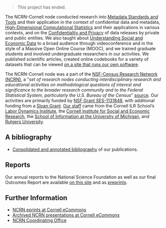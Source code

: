 > This project has ended.

The NCRN-Cornell node conducted research into [Metadata Standards and Tools](https://www.ncrn.cornell.edu/projects#Metadata_Standards_and_Tools) and their application in the context of confidential data and metadata, [High-Dimensional Computational Statistics](https://www.ncrn.cornell.edu/projects#High-Dimensional_Computational_Statistics_with_Applications) and their applications in various contexts, and on the [Confidentiality and Privacy](https://www.ncrn.cornell.edu/projects#Confidentiality_and_Privacy) of data releases by private and public entities. We also taught about [Understanding Social and Economic Data](https://www.ncrn.cornell.edu/training/#Understanding_Social_and_Economic_Data) to a broad audience through videoconference and in the style of a Massive Open Online Course (MOOC), and we trained graduate students and involved undergraduate researchers in our activities. We  published scientific articles, created online codebooks for a variety of datasets that can be viewed [on a site that runs our own software](https://www.ncrn.cornell.edu/ced2ar-web/).

The NCRN-Cornell node was a part of the [NSF-Census Research Network (NCRN)](https://www.ncrn.info), a "_set of research nodes conducting interdisciplinary research and educational activities on methodological questions of interest and significance to the broader research community and to the Federal Statistical System, particularly the U.S. Bureau of the Census_" [source](http://www.nsf.gov/pubs/2012/nsf12017/nsf12017.jsp?org=SBE). Our activities are primarily funded by [NSF Grant SES-1131848](http://www.nsf.gov/awardsearch/showAward?AWD_ID=1131848), with additional funding from a [Sloan Grant](https://sloan.org/grant-detail/6845). [Our staff](https://www.ncrn.cornell.edu/people/) came from the Cornell ILR School’s [Labor Dynamics Institute](http://www.ilr.cornell.edu/ldi/), the [Cornell Institute for Social and Economic Research](http://ciser.cornell.edu/), the [School of Information at the University of Michigan](https://www.si.umich.edu/), and [Rutgers University](http://www.rutgers.edu/).

## A bibliography
- [Consolidated and annotated bibliography](nsf-cornell-bibliography.pdf) of our publications.

## Reports
Our annual reports to the National Science Foundation as well as our final Outcomes Report are available [on this site](reports.md) and as [preprints](https://hdl.handle.net/1813/30503).


## Further Information
- [NCRN eprints at Cornell eCommons](https://hdl.handle.net/1813/30503)
- [Archived NCRN presentations at Cornell eCommons](https://hdl.handle.net/1813/43872)
- [NCRN Coordinating Office](https://www.ncrn.info)
